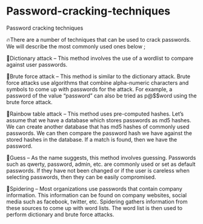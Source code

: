 # Password-cracking-techniques
Password cracking techniques


🔥There are a number of techniques that can be used to crack passwords. We will describe the most commonly used ones below ;

🔻Dictionary attack – This method involves the use of a wordlist to compare against user passwords.

🔻Brute force attack – This method is similar to the dictionary attack. Brute force attacks use algorithms that combine alpha-numeric characters and symbols to come up with passwords for the attack. For example, a password of the value “password” can also be tried as p@$$word using the brute force attack.

🔻Rainbow table attack – This method uses pre-computed hashes. Let’s assume that we have a database which stores passwords as md5 hashes. We can create another database that has md5 hashes of commonly used passwords. We can then compare the password hash we have against the stored hashes in the database. If a match is found, then we have the password.

🔻Guess – As the name suggests, this method involves guessing. Passwords such as qwerty, password, admin, etc. are commonly used or set as default passwords. If they have not been changed or if the user is careless when selecting passwords, then they can be easily compromised.

🔻Spidering – Most organizations use passwords that contain company information. This information can be found on company websites, social media such as facebook, twitter, etc. Spidering gathers information from these sources to come up with word lists. The word list is then used to perform dictionary and brute force attacks.

